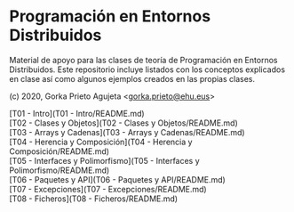 # Programación en Entornos Distribuidos

Material de apoyo para las clases de teoría de Programación en Entornos Distribuidos. Este repositorio incluye listados con los conceptos explicados en clase así como algunos ejemplos creados en las propias clases.

(c) 2020, Gorka Prieto Agujeta <<gorka.prieto@ehu.eus>>

[T01 - Intro](T01 - Intro/README.md)  
[T02 - Clases y Objetos](T02 - Clases y Objetos/README.md)  
[T03 - Arrays y Cadenas](T03 - Arrays y Cadenas/README.md)  
[T04 - Herencia y Composición](T04 - Herencia y Composición/README.md)  
[T05 - Interfaces y Polimorfismo](T05 - Interfaces y Polimorfismo/README.md)  
[T06 - Paquetes y API](T06 - Paquetes y API/README.md)  
[T07 - Excepciones](T07 - Excepciones/README.md)  
[T08 - Ficheros](T08 - Ficheros/README.md)  

